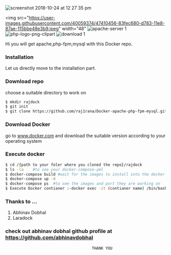 ![screenshot 2018-10-24 at 12 27 35 pm](https://user-images.githubusercontent.com/40059374/47412063-3c2e6e00-d788-11e8-9d2e-b891c7e72320.png)

<img src="https://user-images.githubusercontent.com/40059374/47410456-83fec680-d783-11e8-87ae-115bbe48e3b9.jpeg" width="48"
![apache-server 1](https://user-images.githubusercontent.com/40059374/47410543-b6a8bf00-d783-11e8-88c6-d964fc35b2fa.png)
![php-logo-png-clipart](https://user-images.githubusercontent.com/40059374/47410599-f8d20080-d783-11e8-9a63-2f0852572355.png)
![download 1](https://user-images.githubusercontent.com/40059374/47410815-a0e7c980-d784-11e8-8928-6905f2131502.png)

Hi
you will get apache,php-fpm,mysql with this Docker repo.




### Installation

Let us directly move to the installation part.
### Download repo

choose a suitable directory to work on
```sh
$ mkdir rajdock
$ git init
$ git clone https://github.com/raj1rana/Docker-apache-php-fpm-mysql.git
```
### Download Docker
go to www.docker.com and download the suitable version according to your operating system

### Execute docker
``` sh
$ cd /{path to your foler where you cloned the repo}/rajdock
$ ls -la    #to see your docker-compose-yml
$ docker-compose build #wait for the images to install into the docker  
$ docker-compose up -d
$ docker-compose ps  #to see the images and port they are working on
$ Execute Docker contianer :-docker exec -it (contianer name) /bin/bash  #to excute the docker
```
### Thanks to ...
1. Abhinav Dobhal
2. Laradock
### check out abhinav dobhal github profile at https://github.com/abhinavdobhal
                                          THANK YOU
